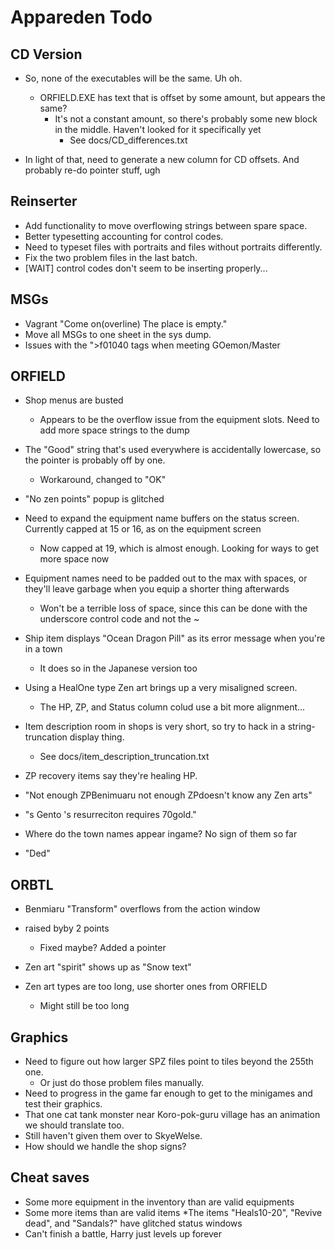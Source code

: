 # Appareden Todo

## CD Version
* So, none of the executables will be the same. Uh oh.
	* ORFIELD.EXE has text that is offset by some amount, but appears the same?
		* It's not a constant amount, so there's probably some new block in the middle. Haven't looked for it specifically yet
			* See docs/CD_differences.txt

* In light of that, need to generate a new column for CD offsets. And probably re-do pointer stuff, ugh

## Reinserter
* Add functionality to move overflowing strings between spare space.
* Better typesetting accounting for control codes.
* Need to typeset files with portraits and files without portraits differently.
* Fix the two problem files in the last batch.
* [WAIT] control codes don't seem to be inserting properly...

## MSGs
* Vagrant "Come on(overline) The place is empty."
* Move all MSGs to one sheet in the sys dump.
* Issues with the ">f01040 tags when meeting GOemon/Master

## ORFIELD
* Shop menus are busted
	* Appears to be the overflow issue from the equipment slots. Need to add more space strings to the dump
* The "Good" string that's used everywhere is accidentally lowercase, so the pointer is probably off by one.
	* Workaround, changed to "OK"
* "No zen points" popup is glitched
* Need to expand the equipment name buffers on the status screen. Currently capped at 15 or 16, as on the equipment screen
	* Now capped at 19, which is almost enough. Looking for ways to get more space now

* Equipment names need to be padded out to the max with spaces, or they'll leave garbage when you equip a shorter thing afterwards
	* Won't be a terrible loss of space, since this can be done with the underscore control code and not the ~

* Ship item displays "Ocean Dragon Pill" as its error message when you're in a town
	* It does so in the Japanese version too

* Using a HealOne type Zen art brings up a very misaligned screen.
	* The HP, ZP, and Status column colud use a bit more alignment...

* Item description room in shops is very short, so try to hack in a string-truncation display thing.
	* See docs/item_description_truncation.txt

* ZP recovery items say they're healing HP.

* "Not enough ZPBenimuaru not enough ZPdoesn't know any Zen arts"

* "s  Gento 's resurreciton requires 70gold."

* Where do the town names appear ingame? No sign of them so far

* "Ded"

## ORBTL
* Benmiaru "Transform" overflows from the action window

* raised byby  2 points
	* Fixed maybe? Added a pointer

* Zen art "spirit" shows up as "Snow text"

* Zen art types are too long, use shorter ones from ORFIELD
	* Might still be too long

## Graphics
* Need to figure out how larger SPZ files point to tiles beyond the 255th one.
	* Or just do those problem files manually.
* Need to progress in the game far enough to get to the minigames and test their graphics.
* That one cat tank monster near Koro-pok-guru village has an animation we should translate too.
* Still haven't given them over to SkyeWelse.
* How should we handle the shop signs?

## Cheat saves
* Some more equipment in the inventory than are valid equipments
* Some more items than are valid items
	*The items "Heals10-20", "Revive dead", and "Sandals?" have glitched status windows
* Can't finish a battle, Harry just levels up forever